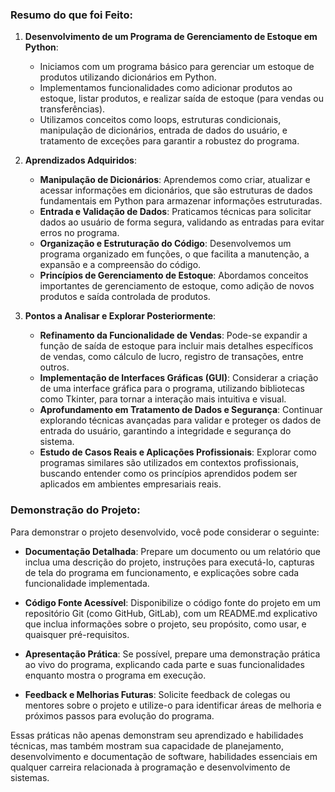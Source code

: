 ### Resumo do que foi Feito:

1. **Desenvolvimento de um Programa de Gerenciamento de Estoque em Python**:
   
   * Iniciamos com um programa básico para gerenciar um estoque de produtos utilizando dicionários em Python.
   * Implementamos funcionalidades como adicionar produtos ao estoque, listar produtos, e realizar saída de estoque (para vendas ou transferências).
   * Utilizamos conceitos como loops, estruturas condicionais, manipulação de dicionários, entrada de dados do usuário, e tratamento de exceções para garantir a robustez do programa.

2. **Aprendizados Adquiridos**:
   
   * **Manipulação de Dicionários**: Aprendemos como criar, atualizar e acessar informações em dicionários, que são estruturas de dados fundamentais em Python para armazenar informações estruturadas.
   * **Entrada e Validação de Dados**: Praticamos técnicas para solicitar dados ao usuário de forma segura, validando as entradas para evitar erros no programa.
   * **Organização e Estruturação do Código**: Desenvolvemos um programa organizado em funções, o que facilita a manutenção, a expansão e a compreensão do código.
   * **Princípios de Gerenciamento de Estoque**: Abordamos conceitos importantes de gerenciamento de estoque, como adição de novos produtos e saída controlada de produtos.

3. **Pontos a Analisar e Explorar Posteriormente**:
   
   * **Refinamento da Funcionalidade de Vendas**: Pode-se expandir a função de saída de estoque para incluir mais detalhes específicos de vendas, como cálculo de lucro, registro de transações, entre outros.
   * **Implementação de Interfaces Gráficas (GUI)**: Considerar a criação de uma interface gráfica para o programa, utilizando bibliotecas como Tkinter, para tornar a interação mais intuitiva e visual.
   * **Aprofundamento em Tratamento de Dados e Segurança**: Continuar explorando técnicas avançadas para validar e proteger os dados de entrada do usuário, garantindo a integridade e segurança do sistema.
   * **Estudo de Casos Reais e Aplicações Profissionais**: Explorar como programas similares são utilizados em contextos profissionais, buscando entender como os princípios aprendidos podem ser aplicados em ambientes empresariais reais.

### Demonstração do Projeto:

Para demonstrar o projeto desenvolvido, você pode considerar o seguinte:

* **Documentação Detalhada**: Prepare um documento ou um relatório que inclua uma descrição do projeto, instruções para executá-lo, capturas de tela do programa em funcionamento, e explicações sobre cada funcionalidade implementada.

* **Código Fonte Acessível**: Disponibilize o código fonte do projeto em um repositório Git (como GitHub, GitLab), com um README.md explicativo que inclua informações sobre o projeto, seu propósito, como usar, e quaisquer pré-requisitos.

* **Apresentação Prática**: Se possível, prepare uma demonstração prática ao vivo do programa, explicando cada parte e suas funcionalidades enquanto mostra o programa em execução.

* **Feedback e Melhorias Futuras**: Solicite feedback de colegas ou mentores sobre o projeto e utilize-o para identificar áreas de melhoria e próximos passos para evolução do programa.

Essas práticas não apenas demonstram seu aprendizado e habilidades técnicas, mas também mostram sua capacidade de planejamento, desenvolvimento e documentação de software, habilidades essenciais em qualquer carreira relacionada à programação e desenvolvimento de sistemas.
